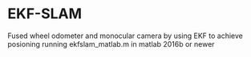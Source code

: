 # EKF-SLAM
Fused wheel odometer and monocular camera by using EKF to achieve posioning
running ekfslam_matlab.m in matlab 2016b or newer
